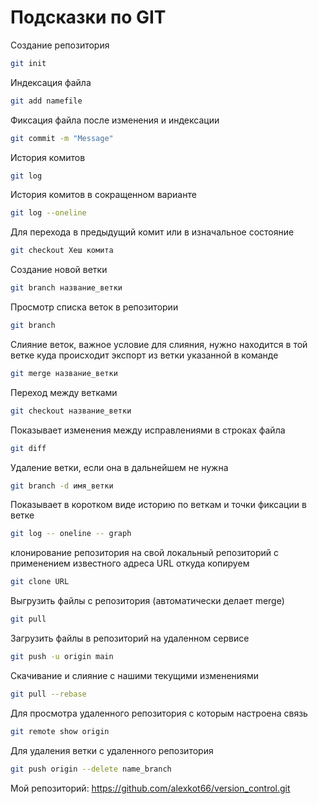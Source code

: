 # Подсказки по GIT

Создание репозитория
```sh
git init
```
Индексация файла
```sh
git add namefile
```
Фиксация файла после изменения и индексации
```sh
git commit -m "Message"
```
История комитов
```sh
git log
```
История комитов в сокращенном варианте
```sh
git log --oneline
```
Для перехода в предыдущий комит или в изначальное состояние
```sh
git checkout Хеш комита
```
Создание новой ветки
```sh
git branch название_ветки
```
Просмотр списка веток в репозитории
```sh
git branch
```
Слияние веток, важное условие для слияния, нужно находится в той ветке куда происходит экспорт из ветки указанной в команде
```sh
git merge название_ветки
```
Переход между ветками
```sh
git checkout название_ветки
```
Показывает изменения между исправлениями в строках файла
```sh
git diff
```
Удаление ветки, если она в дальнейшем не нужна
```sh
git branch -d имя_ветки
```
Показывает в коротком виде историю по веткам и точки фиксации в ветке
```sh
git log -- oneline -- graph
```
клонирование репозитория на свой локальный репозиторий с применением известного адреса URL откуда копируем
```sh
git clone URL
```
Выгрузить файлы с репозитория (автоматически делает merge)
```sh
git pull
```
Загрузить файлы в репозиторий на удаленном сервисе
```sh
git push -u origin main
```
Скачивание и слияние с нашими текущими изменениями
```sh
git pull --rebase
```
Для просмотра удаленного репозитория с которым настроена связь
```sh
git remote show origin
```
Для удаления ветки с удаленного репозитория
```sh
git push origin --delete name_branch
```
Мой репозиторий: https://github.com/alexkot66/version_control.git
